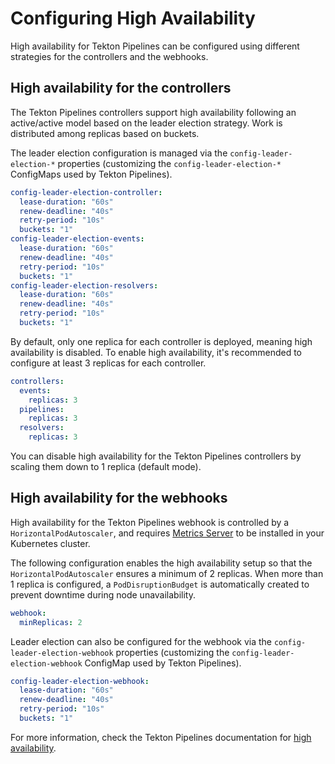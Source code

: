 # Configuring High Availability

High availability for Tekton Pipelines can be configured using different strategies for the controllers and the webhooks.

## High availability for the controllers

The Tekton Pipelines controllers support high availability following an active/active model based on the leader election strategy. Work is distributed among replicas based on buckets.

The leader election configuration is managed via the `config-leader-election-*` properties (customizing the `config-leader-election-*` ConfigMaps used by Tekton Pipelines).

```yaml
config-leader-election-controller:
  lease-duration: "60s"
  renew-deadline: "40s"
  retry-period: "10s"
  buckets: "1"
config-leader-election-events:
  lease-duration: "60s"
  renew-deadline: "40s"
  retry-period: "10s"
  buckets: "1"
config-leader-election-resolvers:
  lease-duration: "60s"
  renew-deadline: "40s"
  retry-period: "10s"
  buckets: "1"
```

By default, only one replica for each controller is deployed, meaning high availability is disabled. To enable high availability, it's recommended to configure at least 3 replicas for each controller.

```yaml
controllers:
  events:
    replicas: 3
  pipelines:
    replicas: 3
  resolvers:
    replicas: 3
```

You can disable high availability for the Tekton Pipelines controllers by scaling them down to 1 replica (default mode).

## High availability for the webhooks

High availability for the Tekton Pipelines webhook is controlled by a `HorizontalPodAutoscaler`, and requires [Metrics Server](https://github.com/kadras-io/package-for-metrics-server) to be installed in your Kubernetes cluster.

The following configuration enables the high availability setup so that the `HorizontalPodAutoscaler` ensures a minimum of 2 replicas. When more than 1 replica is configured, a `PodDisruptionBudget` is automatically created to prevent downtime during node unavailability.

```yaml
webhook:
  minReplicas: 2
```

Leader election can also be configured for the webhook via the `config-leader-election-webhook` properties (customizing the `config-leader-election-webhook` ConfigMap used by Tekton Pipelines).

```yaml
config-leader-election-webhook:
  lease-duration: "60s"
  renew-deadline: "40s"
  retry-period: "10s"
  buckets: "1"
```

For more information, check the Tekton Pipelines documentation for [high availability](https://tekton.dev/docs/pipelines/enabling-ha).
